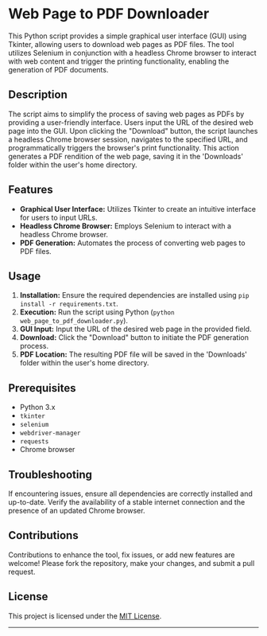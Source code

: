 

# Web Page to PDF Downloader

This Python script provides a simple graphical user interface (GUI) using Tkinter, allowing users to download web pages as PDF files. The tool utilizes Selenium in conjunction with a headless Chrome browser to interact with web content and trigger the printing functionality, enabling the generation of PDF documents.

## Description

The script aims to simplify the process of saving web pages as PDFs by providing a user-friendly interface. Users input the URL of the desired web page into the GUI. Upon clicking the "Download" button, the script launches a headless Chrome browser session, navigates to the specified URL, and programmatically triggers the browser's print functionality. This action generates a PDF rendition of the web page, saving it in the 'Downloads' folder within the user's home directory.

## Features

- **Graphical User Interface:** Utilizes Tkinter to create an intuitive interface for users to input URLs.
- **Headless Chrome Browser:** Employs Selenium to interact with a headless Chrome browser.
- **PDF Generation:** Automates the process of converting web pages to PDF files.

## Usage

1. **Installation:** Ensure the required dependencies are installed using `pip install -r requirements.txt`.
2. **Execution:** Run the script using Python (`python web_page_to_pdf_downloader.py`).
3. **GUI Input:** Input the URL of the desired web page in the provided field.
4. **Download:** Click the "Download" button to initiate the PDF generation process.
5. **PDF Location:** The resulting PDF file will be saved in the 'Downloads' folder within the user's home directory.

## Prerequisites

- Python 3.x
- `tkinter`
- `selenium`
- `webdriver-manager`
- `requests`
- Chrome browser

## Troubleshooting

If encountering issues, ensure all dependencies are correctly installed and up-to-date. Verify the availability of a stable internet connection and the presence of an updated Chrome browser.

## Contributions

Contributions to enhance the tool, fix issues, or add new features are welcome! Please fork the repository, make your changes, and submit a pull request.

## License

This project is licensed under the [MIT License](LICENSE).

---
